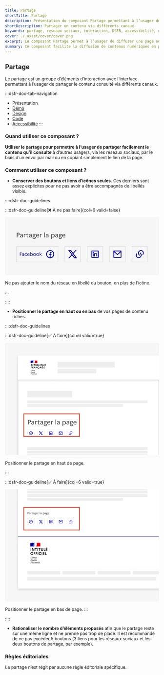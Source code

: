```yaml
---
title: Partage
shortTitle: Partage
description: Présentation du composant Partage permettant à l’usager de diffuser un contenu via les réseaux sociaux, un email ou un lien direct.
shortDescription: Partager un contenu via différents canaux
keywords: partage, réseaux sociaux, interaction, DSFR, accessibilité, design système, bouton, lien
cover: ./_asset/cover/cover.png
excerpt: Le composant Partage permet à l’usager de diffuser une page ou un contenu en quelques clics à travers plusieurs canaux comme les réseaux sociaux, l’email ou un lien copié.
summary: Ce composant facilite la diffusion de contenus numériques en permettant aux usagers de partager une page via des boutons accessibles et adaptés à chaque canal. Il garantit une intégration cohérente avec les règles d’accessibilité, une présentation compacte et une compatibilité avec les outils de gestion du consentement pour les services tiers.
---
```


## Partage

Le partage est un groupe d’éléments d’interaction avec l’interface permettant à l’usager de partager le contenu consulté via différents canaux.

:::dsfr-doc-tab-navigation
- Présentation
- [Démo](./demo/index.md)
- [Design](./design/index.md)
- [Code](./code/index.md)
- [Accessibilité](./accessibility/index.md)
:::

### Quand utiliser ce composant ?

**Utiliser le partage pour permettre à l’usager de partager facilement le contenu qu’il consulte** à d’autres usagers, via les réseaux sociaux, par le biais d’un envoi par mail ou en copiant simplement le lien de la page.

### Comment utiliser ce composant ?

- **Conserver des boutons et liens d’icônes seules**. Ces derniers sont assez explicites pour ne pas avoir a être accompagnés de libellés visible.

::::dsfr-doc-guidelines

:::dsfr-doc-guideline[❌ À ne pas faire]{col=6 valid=false}

![À ne pas faire](./_asset/use/dont-1.png)

Ne pas ajouter le nom du réseau en libellé du bouton, en plus de l’icône.

:::

::::

- **Positionner le partage en haut ou en bas** de vos pages de contenu riches.

::::dsfr-doc-guidelines

:::dsfr-doc-guideline[✅ À faire]{col=6 valid=true}

![À faire](./_asset/use/do-2.png)

Positionner le partage en haut de page.

:::

:::dsfr-doc-guideline[✅ À faire]{col=6 valid=true}

![À faire](./_asset/use/do-3.png)

Positionner le partage en bas de page.
:::

::::


- **Rationaliser le nombre d’éléments proposés** afin que le partage reste sur une même ligne et ne prenne pas trop de place. Il est recommandé de ne pas excéder 5 boutons (3 liens pour les réseaux sociaux et les deux boutons de partage, par exemple).

### Règles éditoriales

Le partage n’est régit par aucune règle éditoriale spécifique.
